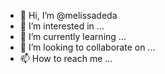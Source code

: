 - 👋 Hi, I’m @melissadeda
- 👀 I’m interested in ...
- 🌱 I’m currently learning ...
- 💞️ I’m looking to collaborate on ...
- 📫 How to reach me ...

<!---
melissadeda/melissadeda is a ✨ special ✨ repository because its `README.md` (this file) appears on your GitHub profile.
You can click the Preview link to take a look at your changes.
--->
